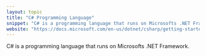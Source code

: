 ```yaml
---
layout: topic
title: "C# Programming Language"
snippet: "C# is a programming language that runs on Microsofts .NET Framework."
website: "https://docs.microsoft.com/en-us/dotnet/csharp/getting-started/introduction-to-the-csharp-language-and-the-net-framework"
---
```


C# is a programming language that runs on Microsofts .NET Framework.

